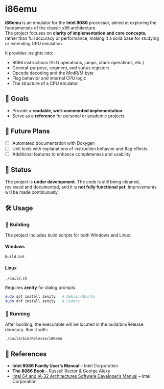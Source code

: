 # i86emu

**i86emu** is an emulator for the **Intel 8086** processor, aimed at exploring the fundamentals of the classic x86 architecture.  
The project focuses on **clarity of implementation and core concepts**, rather than full accuracy or performance, making it a solid base for studying or extending CPU emulation.

It provides insights into:

- 8086 instructions (ALU operations, jumps, stack operations, etc.)
- General-purpose, segment, and status registers
- Opcode decoding and the ModR/M byte
- Flag behavior and internal CPU logic
- The structure of a CPU emulator

## 🎯 Goals

- Provide a **readable, well-commented implementation**
- Serve as a **reference** for personal or academic projects

## 🔮 Future Plans

- [ ] Automated documentation with Doxygen
- [ ] Unit tests with explanations of instruction behavior and flag effects
- [ ] Additional features to enhance completeness and usability

## 🚀 Status

The project is **under development**. The code is still being cleaned, reviewed and documented, and it is **not fully functional yet**. Improvements will be made continuously.

## 🛠️ Usage

### 🔹 Building

The project includes build scripts for both Windows and Linux.

#### Windows
```bash
build.bat
```

#### Linux

```bash
./build.sh
```

Requires **zenity** for dialog prompts

```bash
sudo apt install zenity   # Debian/Ubuntu
sudo dnf install zenity   # Fedora
```

### 🔹 Running

After building, the executable will be located in the build/bin/Release directory.
Run it with:

```bash
./build/bin/Release/i86emu
```

## 📖 References

- **Intel 8086 Family User’s Manual** – Intel Corporation
- **The 8086 Book** – Russell Rector & George Alexy
- [Intel 64 and IA-32 Architectures Software Developer’s Manual](https://www.intel.com/content/www/us/en/developer/articles/technical/intel-sdm.html) – Intel Corporation
